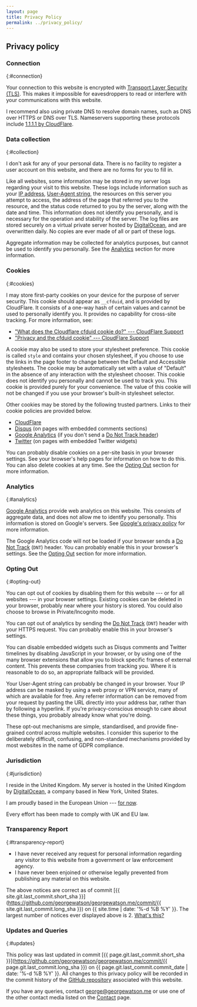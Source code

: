 ```yaml
---
layout: page
title: Privacy Policy
permalink: ../privacy_policy/
---
```


## Privacy policy

### Connection
{:#connection}

Your connection to this website is encrypted with
[Transport Layer Security (TLS)](https://en.wikipedia.org/wiki/Transport_Layer_Security).
This makes it impossible for eavesdroppers to read or interfere with your
communications with this website.

I recommend also using private DNS to resolve domain names,
such as DNS over HTTPS or DNS over TLS.
Nameservers supporting these protocols include
[1.1.1.1 by CloudFlare](https://1.1.1.1/dns/).

### Data collection
{:#collection}

I don't ask for any of your personal data.
There is no facility to register a user account on this website,
and there are no forms for you to fill in.

Like all websites,
some information may be stored in my server logs regarding your visit to this
website.
These logs include information such as your
[IP address](https://en.wikipedia.org/wiki/IP_address),
[User-Agent string](https://en.wikipedia.org/wiki/User_agent),
the resources on this server you attempt to access,
the address of the page that referred you to the resource,
and the status code returned to you by the server,
along with the date and time.
This information does not identify you personally,
and is necessary for the operation and stability of the server.
The log files are stored securely on a virtual private server hosted by
[DigitalOcean](https://www.digitalocean.com/),
and are overwritten daily.
No copies are ever made of all or part of these logs.

Aggregate information may be collected for analytics purposes,
but cannot be used to identify you personally.
See the [Analytics](#analytics) section for more information.

### Cookies
{:#cookies}

I may store first-party cookies on your device for the purpose of server
security.
This cookie should appear as `__cfduid`, and is provided by CloudFlare.
It consists of a one-way hash of certain values and cannot be used to
personally identify you.
It provides no capability for cross-site tracking.
For more information, see:
* ["What does the Cloudflare cfduid cookie do?" --- CloudFlare
  Support](https://support.cloudflare.com/hc/en-us/articles/200170156-What-does-the-Cloudflare-cfduid-cookie-do-)
* ["Privacy and the cfduid cookie" --- CloudFlare
  Support](https://support.cloudflare.com/hc/en-us/articles/360024915491)

A cookie may also be used to store your stylesheet preference.
This cookie is called `style` and contains your chosen stylesheet,
if you choose to use the links in the page footer to change between the Default
and Accessible stylesheets.
The cookie may be automatically set with a value of "Default"
in the absence of any interaction with the stylesheet chooser.
This cookie does not identify you personally and cannot be used to track you.
This cookie is provided purely for your convenience.
The value of this cookie will not be changed if you use your browser's built-in
stylesheet selector.

Other cookies may be stored by the following trusted partners.
Links to their cookie policies are provided below.
* [CloudFlare](https://www.cloudflare.com/cookie-policy/)
* [Disqus](https://help.disqus.com/user-profile/use-of-cookies)
  (on pages with embedded comments sections)
* [Google
  Analytics](https://developers.google.com/analytics/devguides/collection/analyticsjs/cookie-usage)
  (if you don't send a [Do Not Track header](#opting-out))
* [Twitter](https://help.twitter.com/en/rules-and-policies/twitter-cookies)
  (on pages with embedded Twitter widgets)

You can probably disable cookies on a per-site basis in your browser settings.
See your browser's help pages for information on how to do this.
You can also delete cookies at any time.
See the [Opting Out](#opting-out) section for more information.

### Analytics
{:#analytics}

[Google Analytics](https://analytics.google.com/analytics/web/) provide web
analytics on this website.
This consists of aggregate data,
and does not allow me to identify you personally.
This information is stored on Google's servers.
See [Google's privacy policy](https://policies.google.com/privacy?hl=en) for
more information.

The Google Analytics code will not be loaded if your browser sends a
[Do Not Track](https://en.wikipedia.org/wiki/Do_Not_Track) (`DNT`) header.
You can probably enable this in your browser's settings.
See the [Opting Out](#opting-out) section for more information.

### Opting Out
{:#opting-out}

You can opt out of cookies by disabling them for this website ---
or for all websites ---
in your browser settings.
Existing cookies can be deleted in your browser,
probably near where your history is stored.
You could also choose to browse in Private/Incognito mode.

You can opt out of analytics by sending the
[Do Not Track](https://en.wikipedia.org/wiki/Do_Not_Track) (`DNT`) header with
your HTTPS request.
You can probably enable this in your browser's settings.

You can disable embedded widgets such as Disqus comments and Twitter timelines
by disabling JavaScript in your browser,
or by using one of the many browser extensions that allow you to block specific
frames of external content.
This prevents these companies from tracking you.
Where it is reasonable to do so, an appropriate fallback will be provided.

Your User-Agent string can probably be changed in your browser.
Your IP address can be masked by using a web proxy or VPN service,
many of which are available for free.
Any referrer information can be removed from your request
by pasting the URL directly into your address bar,
rather than by following a hyperlink.
If you're privacy-conscious enough to care about these things,
you probably already know what you're doing.

These opt-out mechanisms are simple, standardised, and provide fine-grained
control across multiple websites.
I consider this superior to the deliberately difficult, confusing, and
non-standard mechanisms provided by most websites in the name of GDPR
compliance.

### Jurisdiction
{:#jurisdiction}

I reside in the United Kingdom.
My server is hosted in the United Kingdom
by [DigitalOcean](https://www.digitalocean.com/),
a company based in New York, United States.

I am proudly based in the European Union ---
[for now](https://en.wikipedia.org/wiki/Brexit).

Every effort has been made to comply with UK and EU law.

### Transparency Report
{:#transparency-report}

* I have never received any request for personal information regarding any
  visitor to this website from a government or law enforcement agency.
* I have never been enjoined or otherwise legally prevented from publishing any
  material on this website.

The above notices are correct as of commit
[{{ site.git.last_commit.short_sha 
}}](https://github.com/georgewatson/georgewatson.me/commit/{{ site.git.last_commit.long_sha }})
on {{ site.time | date: '%-d %B %Y' }}.
The largest number of notices ever displayed above is 2.
<i class="fas fa-crow"></i>
[What's this?](https://en.wikipedia.org/wiki/Warrant_canary)

### Updates and Queries
{:#updates}

This policy was last updated in commit
[{{ page.git.last_commit.short_sha }}](https://github.com/georgewatson/georgewatson.me/commit/{{ page.git.last_commit.long_sha }})
on {{ page.git.last_commit.commit_date | date: '%-d %B %Y' }}.
All changes to this privacy policy will be recorded in the commit history of the
[GitHub repository](https://github.com/georgewatson/georgewatson.me)
associated with this website.

If you have any queries, contact
[george@georgewatson.me](mailto:george@georgewatson.me)
or use one of the other contact media listed on the [Contact](/contact) page.
